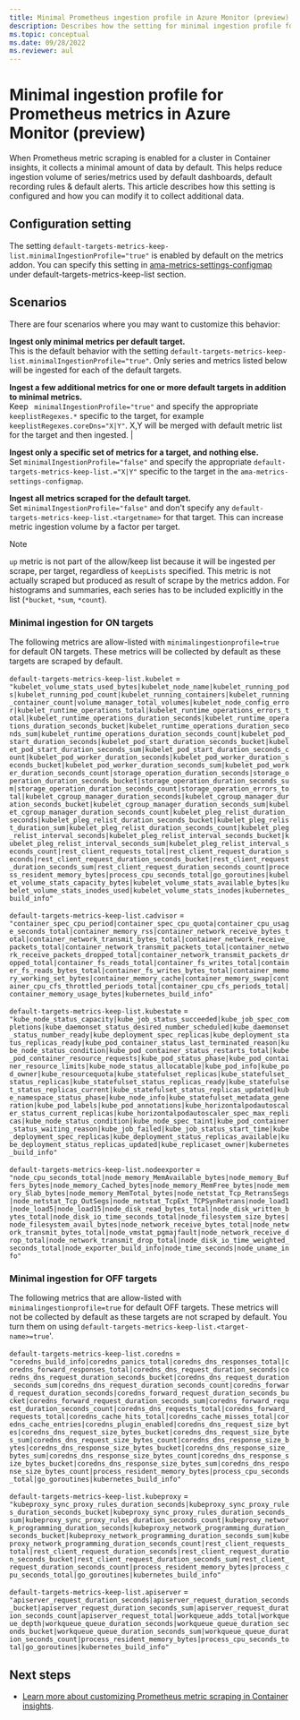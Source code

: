 ```yaml
---
title: Minimal Prometheus ingestion profile in Azure Monitor (preview)
description: Describes how the setting for minimal ingestion profile for Prometheus metrics in Azure Monitor is configured and how you can modify it to collect additional data.
ms.topic: conceptual
ms.date: 09/28/2022
ms.reviewer: aul
---
```


# Minimal ingestion profile for Prometheus metrics in Azure Monitor (preview)
When Prometheus metric scraping is enabled for a cluster in Container insights, it collects a minimal amount of data by default. This helps reduce ingestion volume of series/metrics used by default dashboards, default recording rules & default alerts. This article describes how this setting is configured and how you can modify it to collect additional data.

## Configuration setting
The setting `default-targets-metrics-keep-list.minimalIngestionProfile="true"` is enabled by default on the metrics addon. You can specify this setting in [ama-metrics-settings-configmap](https://aka.ms/azureprometheus-addon-settings-configmap) under default-targets-metrics-keep-list section. 

## Scenarios

There are four scenarios where you may want to customize this behavior:

**Ingest only minimal metrics per default target.**<br>
This is the default behavior  with the setting `default-targets-metrics-keep-list.minimalIngestionProfile="true"`. Only series and metrics listed below will be ingested for each of the default targets.

**Ingest a few additional metrics for one or more default targets in addition to minimal metrics.**<br>
Keep ` minimalIngestionProfile="true"` and specify the appropriate `keeplistRegexes.*` specific to the target, for example `keeplistRegexes.coreDns="X|Y"`. X,Y will be merged with default metric list for the target and then ingested. |


**Ingest only a specific set of metrics for a target, and nothing else.**<br>
Set `minimalIngestionProfile="false"` and specify the appropriate `default-targets-metrics-keep-list.="X|Y"` specific to the target in the `ama-metrics-settings-configmap`.


**Ingest all metrics scraped for the default target.**<br>
Set `minimalIngestionProfile="false"` and don't specify any `default-targets-metrics-keep-list.<targetname>` for that target. This can increase metric ingestion volume by a factor per target.


> [!NOTE]
> `up` metric is not part of the allow/keep list because it will be ingested per scrape, per target, regardless of `keepLists` specified. This metric is not actually scraped but produced as result of scrape by the metrics addon. For histograms and summaries, each series has to be included explicitly in the list (`*bucket`, `*sum`, `*count`).

### Minimal ingestion for ON targets
The following metrics are allow-listed with `minimalingestionprofile=true` for default ON targets. These metrics will be collected by default as these targets are scraped by default.

`default-targets-metrics-keep-list.kubelet` = `"kubelet_volume_stats_used_bytes|kubelet_node_name|kubelet_running_pods|kubelet_running_pod_count|kubelet_running_containers|kubelet_running_container_count|volume_manager_total_volumes|kubelet_node_config_error|kubelet_runtime_operations_total|kubelet_runtime_operations_errors_total|kubelet_runtime_operations_duration_seconds|kubelet_runtime_operations_duration_seconds_bucket|kubelet_runtime_operations_duration_seconds_sum|kubelet_runtime_operations_duration_seconds_count|kubelet_pod_start_duration_seconds|kubelet_pod_start_duration_seconds_bucket|kubelet_pod_start_duration_seconds_sum|kubelet_pod_start_duration_seconds_count|kubelet_pod_worker_duration_seconds|kubelet_pod_worker_duration_seconds_bucket|kubelet_pod_worker_duration_seconds_sum|kubelet_pod_worker_duration_seconds_count|storage_operation_duration_seconds|storage_operation_duration_seconds_bucket|storage_operation_duration_seconds_sum|storage_operation_duration_seconds_count|storage_operation_errors_total|kubelet_cgroup_manager_duration_seconds|kubelet_cgroup_manager_duration_seconds_bucket|kubelet_cgroup_manager_duration_seconds_sum|kubelet_cgroup_manager_duration_seconds_count|kubelet_pleg_relist_duration_seconds|kubelet_pleg_relist_duration_seconds_bucket|kubelet_pleg_relist_duration_sum|kubelet_pleg_relist_duration_seconds_count|kubelet_pleg_relist_interval_seconds|kubelet_pleg_relist_interval_seconds_bucket|kubelet_pleg_relist_interval_seconds_sum|kubelet_pleg_relist_interval_seconds_count|rest_client_requests_total|rest_client_request_duration_seconds|rest_client_request_duration_seconds_bucket|rest_client_request_duration_seconds_sum|rest_client_request_duration_seconds_count|process_resident_memory_bytes|process_cpu_seconds_total|go_goroutines|kubelet_volume_stats_capacity_bytes|kubelet_volume_stats_available_bytes|kubelet_volume_stats_inodes_used|kubelet_volume_stats_inodes|kubernetes_build_info"`

`default-targets-metrics-keep-list.cadvisor` = `"container_spec_cpu_period|container_spec_cpu_quota|container_cpu_usage_seconds_total|container_memory_rss|container_network_receive_bytes_total|container_network_transmit_bytes_total|container_network_receive_packets_total|container_network_transmit_packets_total|container_network_receive_packets_dropped_total|container_network_transmit_packets_dropped_total|container_fs_reads_total|container_fs_writes_total|container_fs_reads_bytes_total|container_fs_writes_bytes_total|container_memory_working_set_bytes|container_memory_cache|container_memory_swap|container_cpu_cfs_throttled_periods_total|container_cpu_cfs_periods_total|container_memory_usage_bytes|kubernetes_build_info"`

`default-targets-metrics-keep-list.kubestate` = `"kube_node_status_capacity|kube_job_status_succeeded|kube_job_spec_completions|kube_daemonset_status_desired_number_scheduled|kube_daemonset_status_number_ready|kube_deployment_spec_replicas|kube_deployment_status_replicas_ready|kube_pod_container_status_last_terminated_reason|kube_node_status_condition|kube_pod_container_status_restarts_total|kube_pod_container_resource_requests|kube_pod_status_phase|kube_pod_container_resource_limits|kube_node_status_allocatable|kube_pod_info|kube_pod_owner|kube_resourcequota|kube_statefulset_replicas|kube_statefulset_status_replicas|kube_statefulset_status_replicas_ready|kube_statefulset_status_replicas_current|kube_statefulset_status_replicas_updated|kube_namespace_status_phase|kube_node_info|kube_statefulset_metadata_generation|kube_pod_labels|kube_pod_annotations|kube_horizontalpodautoscaler_status_current_replicas|kube_horizontalpodautoscaler_spec_max_replicas|kube_node_status_condition|kube_node_spec_taint|kube_pod_container_status_waiting_reason|kube_job_failed|kube_job_status_start_time|kube_deployment_spec_replicas|kube_deployment_status_replicas_available|kube_deployment_status_replicas_updated|kube_replicaset_owner|kubernetes_build_info"`

`default-targets-metrics-keep-list.nodeexporter` = `"node_cpu_seconds_total|node_memory_MemAvailable_bytes|node_memory_Buffers_bytes|node_memory_Cached_bytes|node_memory_MemFree_bytes|node_memory_Slab_bytes|node_memory_MemTotal_bytes|node_netstat_Tcp_RetransSegs|node_netstat_Tcp_OutSegs|node_netstat_TcpExt_TCPSynRetrans|node_load1|node_load5|node_load15|node_disk_read_bytes_total|node_disk_written_bytes_total|node_disk_io_time_seconds_total|node_filesystem_size_bytes|node_filesystem_avail_bytes|node_network_receive_bytes_total|node_network_transmit_bytes_total|node_vmstat_pgmajfault|node_network_receive_drop_total|node_network_transmit_drop_total|node_disk_io_time_weighted_seconds_total|node_exporter_build_info|node_time_seconds|node_uname_info"`

### Minimal ingestion for OFF targets
The following metrics that are allow-listed with `minimalingestionprofile=true` for default OFF targets. These metrics will not be collected by default as these targets are not scraped by default. You turn them on using `default-targets-metrics-keep-list.<target-name>=true`'.

`default-targets-metrics-keep-list.coredns` = `"coredns_build_info|coredns_panics_total|coredns_dns_responses_total|coredns_forward_responses_total|coredns_dns_request_duration_seconds|coredns_dns_request_duration_seconds_bucket|coredns_dns_request_duration_seconds_sum|coredns_dns_request_duration_seconds_count|coredns_forward_request_duration_seconds|coredns_forward_request_duration_seconds_bucket|coredns_forward_request_duration_seconds_sum|coredns_forward_request_duration_seconds_count|coredns_dns_requests_total|coredns_forward_requests_total|coredns_cache_hits_total|coredns_cache_misses_total|coredns_cache_entries|coredns_plugin_enabled|coredns_dns_request_size_bytes|coredns_dns_request_size_bytes_bucket|coredns_dns_request_size_bytes_sum|coredns_dns_request_size_bytes_count|coredns_dns_response_size_bytes|coredns_dns_response_size_bytes_bucket|coredns_dns_response_size_bytes_sum|coredns_dns_response_size_bytes_count|coredns_dns_response_size_bytes_bucket|coredns_dns_response_size_bytes_sum|coredns_dns_response_size_bytes_count|process_resident_memory_bytes|process_cpu_seconds_total|go_goroutines|kubernetes_build_info"`

`default-targets-metrics-keep-list.kubeproxy` = `"kubeproxy_sync_proxy_rules_duration_seconds|kubeproxy_sync_proxy_rules_duration_seconds_bucket|kubeproxy_sync_proxy_rules_duration_seconds_sum|kubeproxy_sync_proxy_rules_duration_seconds_count|kubeproxy_network_programming_duration_seconds|kubeproxy_network_programming_duration_seconds_bucket|kubeproxy_network_programming_duration_seconds_sum|kubeproxy_network_programming_duration_seconds_count|rest_client_requests_total|rest_client_request_duration_seconds|rest_client_request_duration_seconds_bucket|rest_client_request_duration_seconds_sum|rest_client_request_duration_seconds_count|process_resident_memory_bytes|process_cpu_seconds_total|go_goroutines|kubernetes_build_info"`

`default-targets-metrics-keep-list.apiserver` = `"apiserver_request_duration_seconds|apiserver_request_duration_seconds_bucket|apiserver_request_duration_seconds_sum|apiserver_request_duration_seconds_count|apiserver_request_total|workqueue_adds_total|workqueue_depth|workqueue_queue_duration_seconds|workqueue_queue_duration_seconds_bucket|workqueue_queue_duration_seconds_sum|workqueue_queue_duration_seconds_count|process_resident_memory_bytes|process_cpu_seconds_total|go_goroutines|kubernetes_build_info"`

## Next steps

- [Learn more about customizing Prometheus metric scraping in Container insights](prometheus-metrics-scrape-configuration.md).

